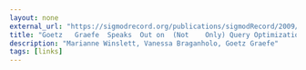 ```yaml
---
layout: none
external_url: "https://sigmodrecord.org/publications/sigmodRecord/2009/pdfs/05_Profiles_Graefe.pdf"
title: "Goetz	Graefe	Speaks	Out	on	(Not	Only) Query Optimization"
description: "Marianne Winslett, Vanessa Braganholo, Goetz Graefe"
tags: [links]
---
```

